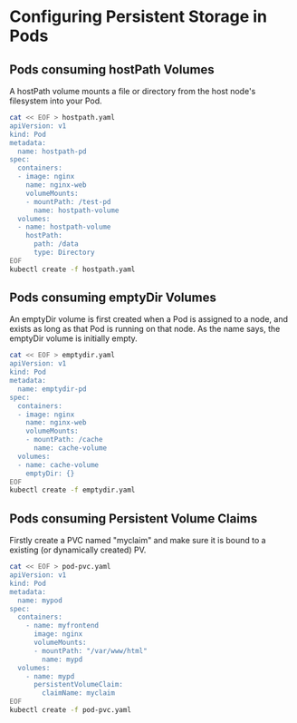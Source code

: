 # Configuring Persistent Storage in Pods

## Pods consuming hostPath Volumes

A hostPath volume mounts a file or directory from the host node's filesystem into your Pod. 

```bash
cat << EOF > hostpath.yaml
apiVersion: v1
kind: Pod
metadata:
  name: hostpath-pd
spec:
  containers:
  - image: nginx
    name: nginx-web
    volumeMounts:
    - mountPath: /test-pd
      name: hostpath-volume
  volumes:
  - name: hostpath-volume
    hostPath:
      path: /data
      type: Directory
EOF
kubectl create -f hostpath.yaml
```

## Pods consuming emptyDir Volumes

An emptyDir volume is first created when a Pod is assigned to a node, and exists as long as that Pod is running on that node. As the name says, the emptyDir volume is initially empty.

```bash
cat << EOF > emptydir.yaml
apiVersion: v1
kind: Pod
metadata:
  name: emptydir-pd
spec:
  containers:
  - image: nginx
    name: nginx-web
    volumeMounts:
    - mountPath: /cache
      name: cache-volume
  volumes:
  - name: cache-volume
    emptyDir: {}
EOF
kubectl create -f emptydir.yaml
```

## Pods consuming Persistent Volume Claims

Firstly create a PVC named "myclaim" and make sure it is bound to a existing (or dynamically created) PV. 

```bash
cat << EOF > pod-pvc.yaml
apiVersion: v1
kind: Pod
metadata:
  name: mypod
spec:
  containers:
    - name: myfrontend
      image: nginx
      volumeMounts:
      - mountPath: "/var/www/html"
        name: mypd
  volumes:
    - name: mypd
      persistentVolumeClaim:
        claimName: myclaim
EOF
kubectl create -f pod-pvc.yaml
```
